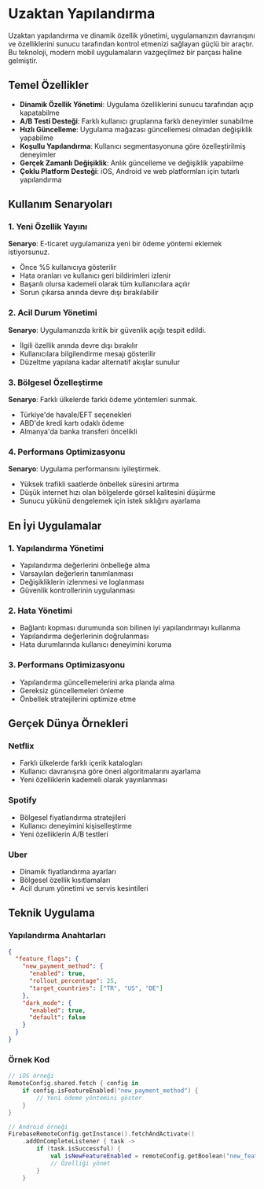 # Uzaktan Yapılandırma

Uzaktan yapılandırma ve dinamik özellik yönetimi, uygulamanızın davranışını ve özelliklerini sunucu tarafından kontrol etmenizi sağlayan güçlü bir araçtır. Bu teknoloji, modern mobil uygulamaların vazgeçilmez bir parçası haline gelmiştir.

## Temel Özellikler

- **Dinamik Özellik Yönetimi**: Uygulama özelliklerini sunucu tarafından açıp kapatabilme
- **A/B Testi Desteği**: Farklı kullanıcı gruplarına farklı deneyimler sunabilme
- **Hızlı Güncelleme**: Uygulama mağazası güncellemesi olmadan değişiklik yapabilme
- **Koşullu Yapılandırma**: Kullanıcı segmentasyonuna göre özelleştirilmiş deneyimler
- **Gerçek Zamanlı Değişiklik**: Anlık güncelleme ve değişiklik yapabilme
- **Çoklu Platform Desteği**: iOS, Android ve web platformları için tutarlı yapılandırma

## Kullanım Senaryoları

### 1. Yeni Özellik Yayını
**Senaryo**: E-ticaret uygulamanıza yeni bir ödeme yöntemi eklemek istiyorsunuz.
- Önce %5 kullanıcıya gösterilir
- Hata oranları ve kullanıcı geri bildirimleri izlenir
- Başarılı olursa kademeli olarak tüm kullanıcılara açılır
- Sorun çıkarsa anında devre dışı bırakılabilir

### 2. Acil Durum Yönetimi
**Senaryo**: Uygulamanızda kritik bir güvenlik açığı tespit edildi.
- İlgili özellik anında devre dışı bırakılır
- Kullanıcılara bilgilendirme mesajı gösterilir
- Düzeltme yapılana kadar alternatif akışlar sunulur

### 3. Bölgesel Özelleştirme
**Senaryo**: Farklı ülkelerde farklı ödeme yöntemleri sunmak.
- Türkiye'de havale/EFT seçenekleri
- ABD'de kredi kartı odaklı ödeme
- Almanya'da banka transferi öncelikli

### 4. Performans Optimizasyonu
**Senaryo**: Uygulama performansını iyileştirmek.
- Yüksek trafikli saatlerde önbellek süresini artırma
- Düşük internet hızı olan bölgelerde görsel kalitesini düşürme
- Sunucu yükünü dengelemek için istek sıklığını ayarlama

## En İyi Uygulamalar

### 1. Yapılandırma Yönetimi
- Yapılandırma değerlerini önbelleğe alma
- Varsayılan değerlerin tanımlanması
- Değişikliklerin izlenmesi ve loglanması
- Güvenlik kontrollerinin uygulanması

### 2. Hata Yönetimi
- Bağlantı kopması durumunda son bilinen iyi yapılandırmayı kullanma
- Yapılandırma değerlerinin doğrulanması
- Hata durumlarında kullanıcı deneyimini koruma

### 3. Performans Optimizasyonu
- Yapılandırma güncellemelerini arka planda alma
- Gereksiz güncellemeleri önleme
- Önbellek stratejilerini optimize etme

## Gerçek Dünya Örnekleri

### Netflix
- Farklı ülkelerde farklı içerik katalogları
- Kullanıcı davranışına göre öneri algoritmalarını ayarlama
- Yeni özelliklerin kademeli olarak yayınlanması

### Spotify
- Bölgesel fiyatlandırma stratejileri
- Kullanıcı deneyimini kişiselleştirme
- Yeni özelliklerin A/B testleri

### Uber
- Dinamik fiyatlandırma ayarları
- Bölgesel özellik kısıtlamaları
- Acil durum yönetimi ve servis kesintileri

## Teknik Uygulama

### Yapılandırma Anahtarları
```json
{
  "feature_flags": {
    "new_payment_method": {
      "enabled": true,
      "rollout_percentage": 25,
      "target_countries": ["TR", "US", "DE"]
    },
    "dark_mode": {
      "enabled": true,
      "default": false
    }
  }
}
```

### Örnek Kod
```swift
// iOS örneği
RemoteConfig.shared.fetch { config in
    if config.isFeatureEnabled("new_payment_method") {
        // Yeni ödeme yöntemini göster
    }
}
```

```kotlin
// Android örneği
FirebaseRemoteConfig.getInstance().fetchAndActivate()
    .addOnCompleteListener { task ->
        if (task.isSuccessful) {
            val isNewFeatureEnabled = remoteConfig.getBoolean("new_feature")
            // Özelliği yönet
        }
    }
```
